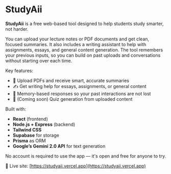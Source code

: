 # StudyAii

**StudyAii** is a free web-based tool designed to help students study smarter, not harder.

You can upload your lecture notes or PDF documents and get clean, focused summaries. It also includes a writing assistant to help with assignments, essays, and general content generation. The tool remembers your previous inputs, so you can build on past uploads and conversations without starting over each time.

Key features:
- 📄 Upload PDFs and receive smart, accurate summaries
- ✍️ Get writing help for essays, assignments, or general content
- 📌 Memory-based responses so your past interactions are not lost
- 🧠 (Coming soon) Quiz generation from uploaded content

Built with:
- **React** (frontend)
- **Node.js + Express** (backend)
- **Tailwind CSS**
- **Supabase** for storage
- **Prisma** as ORM
- **Google’s Gemini 2.0 API** for text generation

No account is required to use the app — it's open and free for anyone to try.

🔗 Live site: [https://studyaii.vercel.app](https://studyaii.vercel.app)
